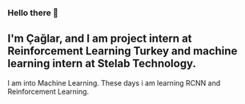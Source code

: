 ### Hello there 👋

## I'm Çağlar, and I am project intern at Reinforcement Learning Turkey and machine learning intern at Stelab Technology.
I am into Machine Learning.
These days i am learning RCNN and Reinforcement Learning.


<!--
**caglarsevinc/caglarsevinc** is a ✨ _special_ ✨ repository because its `README.md` (this file) appears on your GitHub profile.

Here are some ideas to get you started:

- 🔭 I’m currently working on ...
- 🌱 I’m currently learning ...
- 👯 I’m looking to collaborate on ...
- 🤔 I’m looking for help with ...
- 💬 Ask me about ...
- 📫 How to reach me: ...
- 😄 Pronouns: ...
- ⚡ Fun fact: ...
-->
